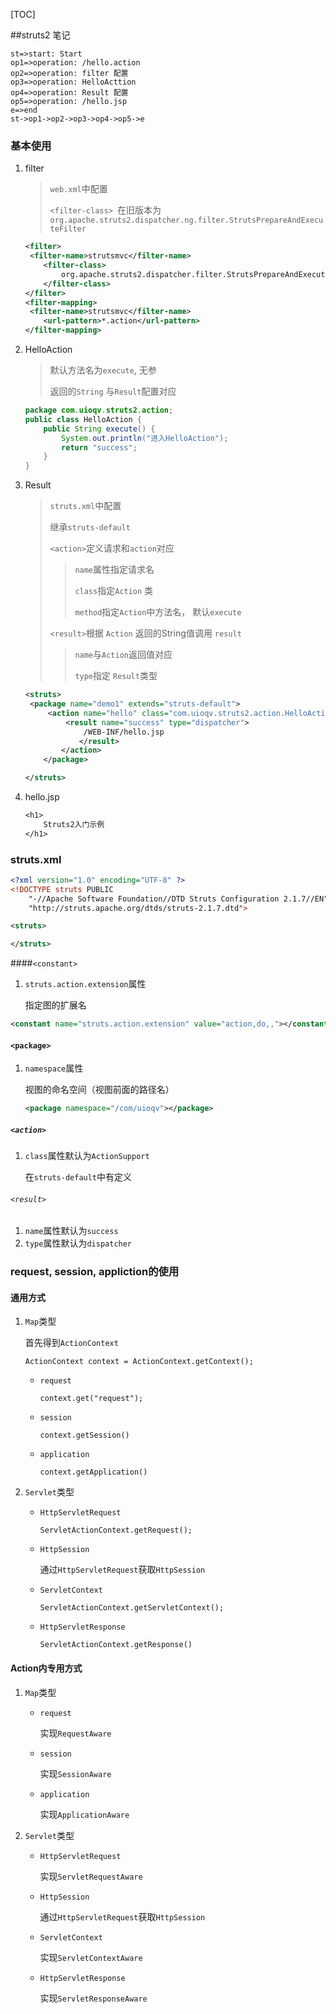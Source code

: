 [TOC]

##struts2 笔记



```flow
st=>start: Start
op1=>operation: /hello.action
op2=>operation: filter 配置
op3=>operation: HelloActtion
op4=>operation: Result 配置
op5=>operation: /hello.jsp
e=>end
st->op1->op2->op3->op4->op5->e

```

### 基本使用

1. filter

   > `web.xml`中配置
   >
   > `<filter-class> `在旧版本为`org.apache.struts2.dispatcher.ng.filter.StrutsPrepareAndExecuteFilter`

   ```xml
   <filter>
   	<filter-name>strutsmvc</filter-name>
       <filter-class>
           org.apache.struts2.dispatcher.filter.StrutsPrepareAndExecuteFilter
       </filter-class>
   </filter>
   <filter-mapping>
   	<filter-name>strutsmvc</filter-name>
       <url-pattern>*.action</url-pattern>
   </filter-mapping>
   ```

2. HelloAction

   > 默认方法名为`execute`, 无参
   >
   > 返回的`String` 与`Result`配置对应

   ```java
   package com.uioqv.struts2.action;
   public class HelloAction {
       public String execute() {
           System.out.println("进入HelloAction");
           return "success";
       }
   }
   ```

3. Result

   > `struts.xml`中配置
   >
   > 继承`struts-default`
   >
   > `<action>`定义请求和`action`对应
   >
   > > `name`属性指定请求名
   > >
   > > `class`指定`Action` 类
   > >
   > > `method`指定`Action`中方法名， 默认`execute`
   >
   > `<result>`根据 `Action` 返回的String值调用 `result`
   >
   > > `name`与`Action`返回值对应
   > >
   > > `type`指定 `Result`类型

   ```xml
   <struts>
   	<package name="demo1" extends="struts-default">
       	<action name="hello" class="com.uioqv.struts2.action.HelloAction">
           	<result name="success" type="dispatcher">
               	/WEB-INF/hello.jsp
               </result>
           </action>
       </package>

   </struts>
   ```

4. hello.jsp

   ```jsp
   <h1>
       Struts2入门示例
   </h1>
   ```

### struts.xml

```xml
<?xml version="1.0" encoding="UTF-8" ?>
<!DOCTYPE struts PUBLIC
    "-//Apache Software Foundation//DTD Struts Configuration 2.1.7//EN"
    "http://struts.apache.org/dtds/struts-2.1.7.dtd">

<struts>

</struts>
```

####`<constant>`

1. `struts.action.extension`属性

   指定图的扩展名

```xml
<constant name="struts.action.extension" value="action,do,,"></constant>
```

#### `<package>`

1. `namespace`属性 

   视图的命名空间（视图前面的路径名）

   ```xml
   <package namespace="/com/uioqv"></package>
   ```

##### `<action>`

1. `class`属性默认为`ActionSupport`

   在`struts-default`中有定义

###### `<result>`

1. `name`属性默认为`success`
2. `type`属性默认为`dispatcher`

### request, session, appliction的使用

#### 通用方式

1. `Map`类型

   首先得到`ActionContext`

   `ActionContext context = ActionContext.getContext();`

   - `request `

     `context.get("request");`

   - `session`

     `context.getSession()`

   - `application`

     `context.getApplication()`

2. `Servlet`类型

   - `HttpServletRequest`

     `ServletActionContext.getRequest();`

   - `HttpSession`

     通过`HttpServletRequest`获取`HttpSession`

   - `ServletContext`

     `ServletActionContext.getServletContext();`

   - `HttpServletResponse`

     `ServletActionContext.getResponse()`

#### Action内专用方式

1. `Map`类型

   - `request` 

     实现`RequestAware`

   - `session`

      实现`SessionAware`

   - `application`

      实现`ApplicationAware`

2. `Servlet`类型

   - `HttpServletRequest` 

     实现`ServletRequestAware`

   - `HttpSession`

      通过`HttpServletRequest`获取`HttpSession`

   - `ServletContext`

      实现`ServletContextAware`

   - `HttpServletResponse`

     实现`ServletResponseAware`

